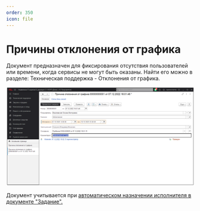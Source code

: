 ```yaml
---
order: 350
icon: file
---
```


# Причины отклонения от графика

Документ предназначен для фиксирования отсутствия пользователей или времени, когда сервисы не могут быть оказаны. Найти его можно в разделе: Техническая поддержка - Отклонения от графика.

![01_ПричиныОтклоненияОтГрафика](static/01_ПричиныОтклоненияОтГрафика.png)

Документ учитывается при [автоматическом назначении исполнителя в документе "Задание".](https://softonit.ru/FAQ/courses/?COURSE_ID=1&LESSON_ID=631&LESSON_PATH=1.22.25.631)